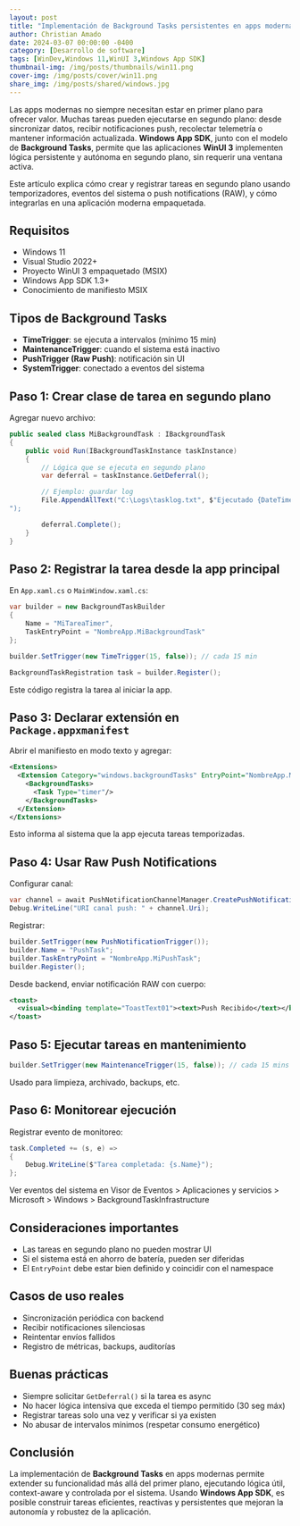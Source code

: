 ```yaml
---
layout: post
title: "Implementación de Background Tasks persistentes en apps modernas"
author: Christian Amado
date: 2024-03-07 00:00:00 -0400
category: [Desarrollo de software]
tags: [WinDev,Windows 11,WinUI 3,Windows App SDK]
thumbnail-img: /img/posts/thumbnails/win11.png
cover-img: /img/posts/cover/win11.png
share_img: /img/posts/shared/windows.jpg
---
```


Las apps modernas no siempre necesitan estar en primer plano para ofrecer valor. Muchas tareas pueden ejecutarse en segundo plano: desde sincronizar datos, recibir notificaciones push, recolectar telemetría o mantener información actualizada. **Windows App SDK**, junto con el modelo de **Background Tasks**, permite que las aplicaciones **WinUI 3** implementen lógica persistente y autónoma en segundo plano, sin requerir una ventana activa.

Este artículo explica cómo crear y registrar tareas en segundo plano usando temporizadores, eventos del sistema o push notifications (RAW), y cómo integrarlas en una aplicación moderna empaquetada.

<!--more-->

## Requisitos

- Windows 11
- Visual Studio 2022+
- Proyecto WinUI 3 empaquetado (MSIX)
- Windows App SDK 1.3+
- Conocimiento de manifiesto MSIX

## Tipos de Background Tasks

- **TimeTrigger**: se ejecuta a intervalos (mínimo 15 min)
- **MaintenanceTrigger**: cuando el sistema está inactivo
- **PushTrigger (Raw Push)**: notificación sin UI
- **SystemTrigger**: conectado a eventos del sistema

## Paso 1: Crear clase de tarea en segundo plano

Agregar nuevo archivo:

```csharp
public sealed class MiBackgroundTask : IBackgroundTask
{
    public void Run(IBackgroundTaskInstance taskInstance)
    {
        // Lógica que se ejecuta en segundo plano
        var deferral = taskInstance.GetDeferral();

        // Ejemplo: guardar log
        File.AppendAllText("C:\Logs\tasklog.txt", $"Ejecutado {DateTime.Now}
");

        deferral.Complete();
    }
}
```

## Paso 2: Registrar la tarea desde la app principal

En `App.xaml.cs` o `MainWindow.xaml.cs`:

```csharp
var builder = new BackgroundTaskBuilder
{
    Name = "MiTareaTimer",
    TaskEntryPoint = "NombreApp.MiBackgroundTask"
};

builder.SetTrigger(new TimeTrigger(15, false)); // cada 15 min

BackgroundTaskRegistration task = builder.Register();
```

Este código registra la tarea al iniciar la app.

## Paso 3: Declarar extensión en `Package.appxmanifest`

Abrir el manifiesto en modo texto y agregar:

```xml
<Extensions>
  <Extension Category="windows.backgroundTasks" EntryPoint="NombreApp.MiBackgroundTask">
    <BackgroundTasks>
      <Task Type="timer"/>
    </BackgroundTasks>
  </Extension>
</Extensions>
```

Esto informa al sistema que la app ejecuta tareas temporizadas.

## Paso 4: Usar Raw Push Notifications

Configurar canal:

```csharp
var channel = await PushNotificationChannelManager.CreatePushNotificationChannelForApplicationAsync();
Debug.WriteLine("URI canal push: " + channel.Uri);
```

Registrar:

```csharp
builder.SetTrigger(new PushNotificationTrigger());
builder.Name = "PushTask";
builder.TaskEntryPoint = "NombreApp.MiPushTask";
builder.Register();
```

Desde backend, enviar notificación RAW con cuerpo:

```xml
<toast>
  <visual><binding template="ToastText01"><text>Push Recibido</text></binding></visual>
</toast>
```

## Paso 5: Ejecutar tareas en mantenimiento

```csharp
builder.SetTrigger(new MaintenanceTrigger(15, false)); // cada 15 mins cuando el sistema está idle
```

Usado para limpieza, archivado, backups, etc.

## Paso 6: Monitorear ejecución

Registrar evento de monitoreo:

```csharp
task.Completed += (s, e) =>
{
    Debug.WriteLine($"Tarea completada: {s.Name}");
};
```

Ver eventos del sistema en Visor de Eventos > Aplicaciones y servicios > Microsoft > Windows > BackgroundTaskInfrastructure

## Consideraciones importantes

- Las tareas en segundo plano no pueden mostrar UI
- Si el sistema está en ahorro de batería, pueden ser diferidas
- El `EntryPoint` debe estar bien definido y coincidir con el namespace

## Casos de uso reales

- Sincronización periódica con backend
- Recibir notificaciones silenciosas
- Reintentar envíos fallidos
- Registro de métricas, backups, auditorías

## Buenas prácticas

- Siempre solicitar `GetDeferral()` si la tarea es async
- No hacer lógica intensiva que exceda el tiempo permitido (30 seg máx)
- Registrar tareas solo una vez y verificar si ya existen
- No abusar de intervalos mínimos (respetar consumo energético)

## Conclusión

La implementación de **Background Tasks** en apps modernas permite extender su funcionalidad más allá del primer plano, ejecutando lógica útil, context-aware y controlada por el sistema. Usando **Windows App SDK**, es posible construir tareas eficientes, reactivas y persistentes que mejoran la autonomía y robustez de la aplicación.